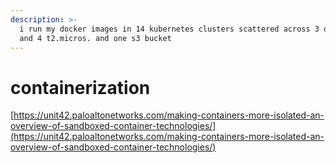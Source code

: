 ```yaml
---
description: >-
  i run my docker images in 14 kubernetes clusters scattered across 3 droplets
  and 4 t2.micros. and one s3 bucket
---
```


# containerization

[https://unit42.paloaltonetworks.com/making-containers-more-isolated-an-overview-of-sandboxed-container-technologies/](https://unit42.paloaltonetworks.com/making-containers-more-isolated-an-overview-of-sandboxed-container-technologies/)
